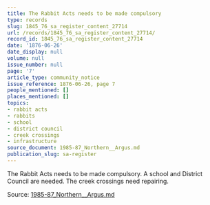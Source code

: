 ```yaml
---
title: The Rabbit Acts needs to be made compulsory
type: records
slug: 1845_76_sa_register_content_27714
url: /records/1845_76_sa_register_content_27714/
record_id: 1845_76_sa_register_content_27714
date: '1876-06-26'
date_display: null
volume: null
issue_number: null
page: '7'
article_type: community_notice
issue_reference: 1876-06-26, page 7
people_mentioned: []
places_mentioned: []
topics:
- rabbit acts
- rabbits
- school
- district council
- creek crossings
- infrastructure
source_document: 1985-87_Northern__Argus.md
publication_slug: sa-register
---
```


The Rabbit Acts needs to be made compulsory.  A school and District Council are needed.  The creek crossings need repairing.

Source: [1985-87_Northern__Argus.md](/downloads/markdown/1985-87_Northern__Argus.md)

